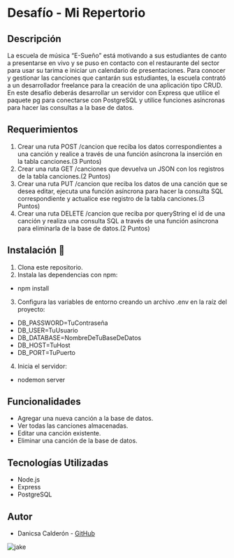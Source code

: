 # Desafío - Mi Repertorio

## Descripción
La escuela de música “E-Sueño” está motivando a sus estudiantes de canto a presentarse en
vivo y se puso en contacto con el restaurante del sector para usar su tarima e iniciar un
calendario de presentaciones. Para conocer y gestionar las canciones que cantarán sus
estudiantes, la escuela contrató a un desarrollador freelance para la creación de una
aplicación tipo CRUD.
En este desafío deberás desarrollar un servidor con Express que utilice el paquete pg para
conectarse con PostgreSQL y utilice funciones asíncronas para hacer las consultas a la base
de datos.

## Requerimientos
1. Crear una ruta POST /cancion que reciba los datos correspondientes a una canción y
realice a través de una función asíncrona la inserción en la tabla canciones.(3 Puntos)
2. Crear una ruta GET /canciones que devuelva un JSON con los registros de la tabla
canciones.(2 Puntos)
3. Crear una ruta PUT /cancion que reciba los datos de una canción que se desea editar,
ejecuta una función asíncrona para hacer la consulta SQL correspondiente y actualice
ese registro de la tabla canciones.(3 Puntos)
4. Crear una ruta DELETE /cancion que reciba por queryString el id de una canción y
realiza una consulta SQL a través de una función asíncrona para eliminarla de la base
de datos.(2 Puntos)

## Instalación 🔧
1. Clona este repositorio.
2. Instala las dependencias con npm:
- npm install
3. Configura las variables de entorno creando un archivo .env en la raíz del proyecto:
- DB_PASSWORD=TuContraseña
- DB_USER=TuUsuario
- DB_DATABASE=NombreDeTuBaseDeDatos
- DB_HOST=TuHost
- DB_PORT=TuPuerto
4. Inicia el servidor:
- nodemon server

## Funcionalidades
- Agregar una nueva canción a la base de datos.
- Ver todas las canciones almacenadas.
- Editar una canción existente.
- Eliminar una canción de la base de datos.

## Tecnologías Utilizadas
- Node.js
- Express
- PostgreSQL

## Autor
- Danicsa Calderón - [GitHub](https://github.com/DaniCalderonM)

![jake](https://github.com/DaniCalderonM/Desafio-MiRepertorio/assets/128839529/a50fc22d-bf7b-4efc-af11-5bacc4160bd9)

